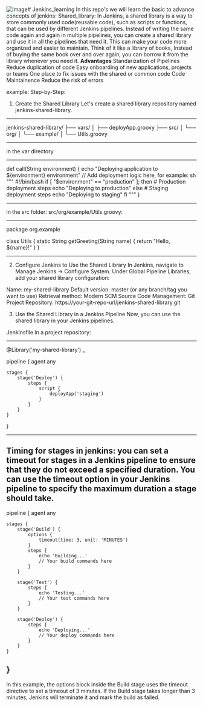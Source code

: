 ![image](https://github.com/user-attachments/assets/9e6e2e62-5e6b-45c3-b935-89edf5b2f8bf)# Jenkins_learning
In this repo's we will learn the basic to advance concepts of jenkins:
Shared_library:
In Jenkins, a shared library is a way to store commonly used code(reusable code), such as scripts or functions, that can be used by different Jenkins pipelines.
Instead of writing the same code again and again in multiple pipelines, you can create a shared library and use it in all the pipelines that need it. This can make your code more organized and easier to maintain.
Think of it like a library of books, Instead of buying the same book over and over again, you can borrow it from the library whenever you need it.
**Advantages**
Standarization of Pipelines
Reduce duplication of code
Easy onboarding of new applications, projects or teams
One place to fix issues with the shared or common code
Code Maintainence
Reduce the risk of errors

example:
Step-by-Step:
1. Create the Shared Library
Let's create a shared library repository named jenkins-shared-library.
----------------------------------------------------------------

jenkins-shared-library/
├── vars/
│   ├── deployApp.groovy
├── src/
│   └── org/
│       └── example/
│           └── Utils.groovy

----------------------------------------------------------------

in the var directory

----------------------------------------------

def call(String environment) {
    echo "Deploying application to ${environment} environment"
    // Add deployment logic here, for example:
    sh """
    #!/bin/bash
    if [ "$environment" == "production" ]; then
        # Production deployment steps
        echo "Deploying to production"
    else
        # Staging deployment steps
        echo "Deploying to staging"
    fi
    """
}

------------------------------------------------

in the src folder:
src/org/example/Utils.groovy:

--------------------------------------------

package org.example

class Utils {
    static String getGreeting(String name) {
        return "Hello, ${name}!"
    }
}

---------------------------------------------

2. Configure Jenkins to Use the Shared Library
In Jenkins, navigate to Manage Jenkins -> Configure System. Under Global Pipeline Libraries, add your shared library configuration:

Name: my-shared-library
Default version: master (or any branch/tag you want to use)
Retrieval method: Modern SCM
Source Code Management: Git
Project Repository: https://your-git-repo-url/jenkins-shared-library.git

3. Use the Shared Library in a Jenkins Pipeline
Now, you can use the shared library in your Jenkins pipelines.

Jenkinsfile in a project repository:

--------------------------------------------------

@Library('my-shared-library') _

pipeline {
    agent any

    stages {
        stage('Deploy') {
            steps {
                script {
                    deployApp('staging')
                }
            }
        }
    }
}

------------------------------------------------
Timing for stages in jenkins:
you can set a timeout for stages in a Jenkins pipeline to ensure that they do not exceed a specified duration. You can use the timeout option in your Jenkins pipeline to specify the maximum duration a stage should take.
---------------------------------------------------------
pipeline {
    agent any

    stages {
        stage('Build') {
            options {
                timeout(time: 3, unit: 'MINUTES')
            }
            steps {
                echo 'Building...'
                // Your build commands here
            }
        }

        stage('Test') {
            steps {
                echo 'Testing...'
                // Your test commands here
            }
        }

        stage('Deploy') {
            steps {
                echo 'Deploying...'
                // Your deploy commands here
            }
        }
    }
}
----------------------------------------------------------
In this example, the options block inside the Build stage uses the timeout directive to set a timeout of 3 minutes. If the Build stage takes longer than 3 minutes, Jenkins will terminate it and mark the build as failed.


